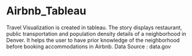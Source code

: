 # Airbnb_Tableau
Travel Visualization is created in tableau. The story displays restaurant, public transportation and population density details of a neighborhood in Denver. It helps the user to have prior knowledge of the neighborhood before booking accommodations in Airbnb.
Data Source : data.gov
